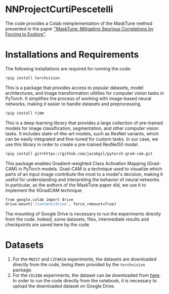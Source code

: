 # NNProjectCurtiPescetelli
The code provides a Colab reimplementation of the MaskTune method presented in the paper ["MaskTune: Mitigating Spurious Correlations by Forcing to Explore"](https://arxiv.org/abs/2210.00055). 

# Installations and Requirements
The following installations are required for running the code:
 
```bash
!pip install torchvision
 ```
This is a package that provides access to popular datasets, model architectures, and image transformation utilities for computer vision tasks in PyTorch. It simplifies the process of working with image-based neural networks, making it easier to handle datasets and preprocessing.

```bash
!pip install timm
 ```
This is a deep learning library that provides a large collection of pre-trained models for image classification, segmentation, and other computer vision tasks. It includes state-of-the-art models, such as ResNet variants, which can be easily integrated and fine-tuned for custom tasks. In our case, we use this library in order to create a pre-trained ResNet50 model.

```bash
!pip install git+https://github.com/jacobgil/pytorch-grad-cam.git
 ```
This package enables Gradient-weighted Class Activation Mapping (Grad-CAM) in PyTorch models. Grad-CAM is a technique used to visualize which parts of an input image contribute the most to a model's decision, making it useful for understanding and interpreting the behavior of neural networks. In particular, as the authors of the MaskTune paper did, we use it to implement the XGradCAM technique. 

```bash
from google.colab import drive
drive.mount('/content/drive', force_remount=True)
```
The mounting of Google Drive is necessary to run the experiments directly from the code. Indeed, some datasets, files, intermediate results and checkpoints are saved here by the code.

# Datasets
1) For the `MNIST` and `CIFAR10` experiments, the datasets are downloaded directly from the code, being them provided by the `torchvision` package.
2) For the `CELEBA` experiments, the dataset can be downloaded from [here](https://www.kaggle.com/datasets/jessicali9530/celeba-dataset?resource=download-directory). In order to run the code directly from the notebook, it is necessary to upload the downloaded dataset on Google Drive.
